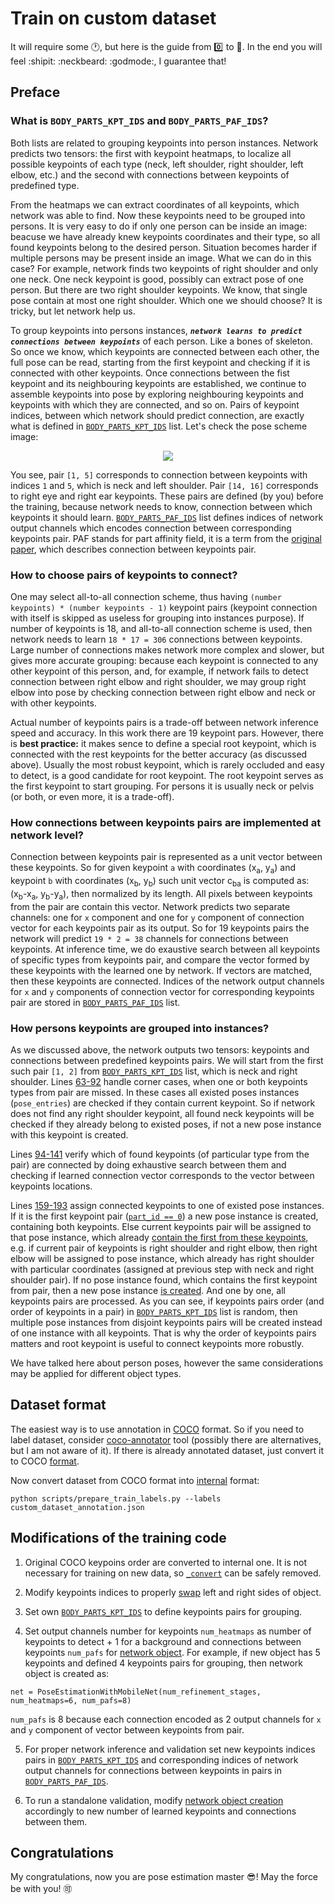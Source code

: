 # Train on custom dataset

It will require some :clock1:, but here is the guide from :zero: to :muscle:. In the end you will feel :shipit: :neckbeard: :godmode:, I guarantee that!

## Preface

### What is `BODY_PARTS_KPT_IDS` and `BODY_PARTS_PAF_IDS`?

Both lists are related to grouping keypoints into person instances. Network predicts two tensors: the first with keypoint heatmaps, to localize all possible keypoints of each type (neck, left shoulder, right shoulder, left elbow, etc.) and the second with connections between keypoints of predefined type.

From the heatmaps we can extract coordinates of all keypoints, which network was able to find. Now these keypoints need to be grouped into persons. It is very easy to do if only one person can be inside an image: beacuse we have already knew keypoints coordinates and their type, so all found keypoints belong to the desired person. Situation becomes harder if multiple persons may be present inside an image. What we can do in this case? For example, network finds two keypoints of right shoulder and only one neck. One neck keypoint is good, possibly can extract pose of one person. But there are two right shoulder keypoints. We know, that single pose contain at most one right shoulder. Which one we should choose? It is tricky, but let network help us.

To group keypoints into persons instances, **_`network learns to predict connections between keypoints`_** of each person. Like a bones of skeleton. So once we know, which keypoints are connected between each other, the full pose can be read, starting from the first keypoint and checking if it is connected with other keypoints. Once connections between the fist keypoint and its neighbouring keypoints are established, we continue to assemble keypoints into pose by exploring neighbouring keypoints and keypoints with which they are connected, and so on. Pairs of keypoint indices, between which network should predict connection, are exactly what is defined in [`BODY_PARTS_KPT_IDS`](https://github.com/Daniil-Osokin/lightweight-human-pose-estimation.pytorch/blob/master/modules/keypoints.py#L5-L6) list. Let's check the pose scheme image:

<p align="center">
  <img src="data/shake_it_off.jpg" />
</p>

You see, pair `[1, 5]` corresponds to connection between keypoints with indices `1` and `5`, which is neck and left shoulder. Pair `[14, 16]` corresponds to right eye and right ear keypoints. These pairs are defined (by you) before the training, because network needs to know, connection between which keypoints it should learn. [`BODY_PARTS_PAF_IDS`](https://github.com/Daniil-Osokin/lightweight-human-pose-estimation.pytorch/blob/master/modules/keypoints.py#L7-L8) list defines indices of network output channels which encodes connection between corresponding keypoints pair. PAF stands for part affinity field, it is a term from the [original paper](https://arxiv.org/pdf/1611.08050.pdf), which describes connection between keypoints pair.

### How to choose pairs of keypoints to connect?

One may select all-to-all connection scheme, thus having `(number keypoints) * (number keypoints - 1)` keypoint pairs (keypoint connection with itself is skipped as useless for grouping into instances purpose). If number of keypoints is 18, and all-to-all connection scheme is used, then network needs to learn `18 * 17 = 306` connections between keypoints. Large number of connections makes network more complex and slower, but gives more accurate grouping: because each keypoint is connected to any other keypoint of this person, and, for example, if network fails to detect connection between right elbow and right shoulder, we may group right elbow into pose by checking connection between right elbow and neck or with other keypoints.

Actual number of keypoints pairs is a trade-off between network inference speed and accuracy. In this work there are 19 keypoint pars. However, there is **best practice:** it makes sence to define a special root keypoint, which is connected with the rest keypoints for the better accuracy (as discussed above). Usually the most robust keypoint, which is rarely occluded and easy to detect, is a good candidate for root keypoint. The root keypoint serves as the first keypoint to start grouping. For persons it is usually neck or pelvis (or both, or even more, it is a trade-off).

### How connections between keypoints pairs are implemented at network level?

Connection between keypoints pair is represented as a unit vector between these keypoints. So for given keypoint `a` with coordinates (x<sub>a</sub>, y<sub>a</sub>) and keypoint `b` with coordinates (x<sub>b</sub>, y<sub>b</sub>) such unit vector c<sub>ba</sub> is computed as: (x<sub>b</sub>-x<sub>a</sub>, y<sub>b</sub>-y<sub>a</sub>), then normalized by its length. All pixels between keypoints from the pair are contain this vector. Network predicts two separate channels: one for `x` component and one for `y` component of connection vector for each keypoints pair as its output. So for 19 keypoints pairs the network will predict `19 * 2 = 38` channels for connections between keypoints. At inference time, we do exaustive search between all keypoints of specific types from keypoints pair, and compare the vector formed by these keypoints with the learned one by network. If vectors are matched, then these keypoints are connected. Indices of the network output channels for `x` and `y` components of connection vector for corresponding keypoints pair are stored in [`BODY_PARTS_PAF_IDS`](https://github.com/Daniil-Osokin/lightweight-human-pose-estimation.pytorch/blob/master/modules/keypoints.py#L7-L8) list.


### How persons keypoints are grouped into instances?

As we discussed above, the network outputs two tensors: keypoints and connections between predefined keypoints pairs. We will start from the first such pair `[1, 2]` from [`BODY_PARTS_KPT_IDS`](https://github.com/Daniil-Osokin/lightweight-human-pose-estimation.pytorch/blob/master/modules/keypoints.py#L5-L6) list, which is neck and right shoulder. Lines [63-92](https://github.com/Daniil-Osokin/lightweight-human-pose-estimation.pytorch/blob/master/modules/keypoints.py#L63-L92) handle corner cases, when one or both keypoints types from pair are missed. In these cases all existed poses instances (`pose_entries`) are checked if they contain current keypoint. So if network does not find any right shoulder keypoint, all found neck keypoints will be checked if they already belong to existed poses, if not a new pose instance with this keypoint is created.

Lines [94-141](https://github.com/Daniil-Osokin/lightweight-human-pose-estimation.pytorch/blob/master/modules/keypoints.py#L94-L141) verify which of found keypoints (of particular type from the pair) are connected by doing exhaustive search between them and checking if learned connection vector corresponds to the vector between keypoints locations.

Lines [159-193](https://github.com/Daniil-Osokin/lightweight-human-pose-estimation.pytorch/blob/master/modules/keypoints.py#L159-L193) assign connected keypoints to one of existed pose instances. If it is the first keypoint pair ([`part_id == 0`](https://github.com/Daniil-Osokin/lightweight-human-pose-estimation.pytorch/blob/master/modules/keypoints.py#L159)) a new pose instance is created, containing both keypoints. Else current keypoints pair will be assigned to that pose instance, which already [contain the first from these keypoints](https://github.com/Daniil-Osokin/lightweight-human-pose-estimation.pytorch/blob/master/modules/keypoints.py#L159), e.g. if current pair of keypoints is right shoulder and right elbow, then right elbow will be assigned to pose instance, which already has right shoulder with particular coordinates (assigned at previous step with neck and right shoulder pair). If no pose instance found, which contains the first keypoint from pair, then a new pose instance [is created](https://github.com/Daniil-Osokin/lightweight-human-pose-estimation.pytorch/blob/master/modules/keypoints.py#L159). And one by one, all keypoints pairs are processed. As you can see, if keypoints pairs order (and order of keypoints in a pair) in [`BODY_PARTS_KPT_IDS`](https://github.com/Daniil-Osokin/lightweight-human-pose-estimation.pytorch/blob/master/modules/keypoints.py#L5-L6) list is random, then multiple pose instances from disjoint keypoints pairs will be created instead of one instance with all keypoints. That is why the order of keypoints pairs matters and root keypoint is useful to connect keypoints more robustly.

We have talked here about person poses, however the same considerations may be applied for different object types.

## Dataset format

The easiest way is to use annotation in [COCO](http://cocodataset.org/#format-data) format. So if you need to label dataset, consider [coco-annotator](https://github.com/jsbroks/coco-annotator) tool (possibly there are alternatives, but I am not aware of it). If there is already annotated dataset, just convert it to COCO [format](http://cocodataset.org/#format-data).

Now convert dataset from COCO format into [internal](https://github.com/Daniil-Osokin/lightweight-human-pose-estimation.pytorch#training) format:

```
python scripts/prepare_train_labels.py --labels custom_dataset_annotation.json
```

## Modifications of the training code

1. Original COCO keypoins order are converted to internal one. It is not necessary for training on new data, so [`_convert`](https://github.com/Daniil-Osokin/lightweight-human-pose-estimation.pytorch/blob/master/datasets/transformations.py#L36) can be safely removed.

2. Modify keypoints indices to properly [swap](https://github.com/Daniil-Osokin/lightweight-human-pose-estimation.pytorch/blob/master/datasets/transformations.py#L252) left and right sides of object.

3. Set own [`BODY_PARTS_KPT_IDS`](https://github.com/Daniil-Osokin/lightweight-human-pose-estimation.pytorch/blob/master/datasets/coco.py#L13) to define keypoints pairs for grouping.

4. Set output channels number for keypoints `num_heatmaps` as number of keypoints to detect + 1 for a background and connections between keypoints `num_pafs` for [network object](https://github.com/Daniil-Osokin/lightweight-human-pose-estimation.pytorch/blob/master/train.py#L26). For example, if new object has 5 keypoints and defined 4 keypoints pairs for grouping, then network object is created as:

```
net = PoseEstimationWithMobileNet(num_refinement_stages, num_heatmaps=6, num_pafs=8)
```

`num_pafs` is 8 because each connection encoded as 2 output channels for `x` and `y` component of vector between keypoints from pair.

5. For proper network inference and validation set new keypoints indices pairs in [`BODY_PARTS_KPT_IDS`](https://github.com/Daniil-Osokin/lightweight-human-pose-estimation.pytorch/blob/master/modules/keypoints.py#L5-L6) and corresponding indices of network output channels for connections between keypoints in pairs in [`BODY_PARTS_PAF_IDS`](https://github.com/Daniil-Osokin/lightweight-human-pose-estimation.pytorch/blob/master/modules/keypoints.py#L7-L8).

6. To run a standalone validation, modify [network object creation](https://github.com/Daniil-Osokin/lightweight-human-pose-estimation.pytorch/blob/master/val.py#L174) accordingly to new number of learned keypoints and connections between them.

## Congratulations

My congratulations, now you are pose estimation master :sunglasses:! May the force be with you! :accept:

